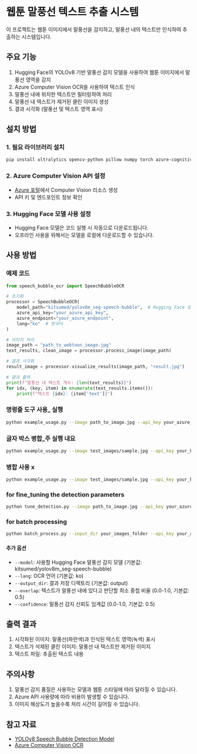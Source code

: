 # 웹툰 말풍선 텍스트 추출 시스템

이 프로젝트는 웹툰 이미지에서 말풍선을 감지하고, 말풍선 내의 텍스트만 인식하여 추출하는 시스템입니다.

## 주요 기능

1. Hugging Face의 YOLOv8 기반 말풍선 감지 모델을 사용하여 웹툰 이미지에서 말풍선 영역을 감지
2. Azure Computer Vision OCR을 사용하여 텍스트 인식
3. 말풍선 내에 위치한 텍스트만 필터링하여 처리
4. 말풍선 내 텍스트가 제거된 클린 이미지 생성
5. 결과 시각화 (말풍선 및 텍스트 영역 표시)

## 설치 방법

### 1. 필요 라이브러리 설치

```bash
pip install ultralytics opencv-python pillow numpy torch azure-cognitiveservices-vision-computervision requests
```

### 2. Azure Computer Vision API 설정

- [Azure 포털](https://portal.azure.com/)에서 Computer Vision 리소스 생성
- API 키 및 엔드포인트 정보 확인

### 3. Hugging Face 모델 사용 설정

- Hugging Face 모델은 코드 실행 시 자동으로 다운로드됩니다.
- 오프라인 사용을 위해서는 모델을 로컬에 다운로드할 수 있습니다.

## 사용 방법

### 예제 코드

```python
from speech_bubble_ocr import SpeechBubbleOCR

# 초기화
processor = SpeechBubbleOCR(
    model_path="kitsumed/yolov8m_seg-speech-bubble",  # Hugging Face 모델
    azure_api_key="your_azure_api_key",
    azure_endpoint="your_azure_endpoint",
    lang="ko"  # 한국어
)

# 이미지 처리
image_path = "path_to_webtoon_image.jpg"
text_results, clean_image = processor.process_image(image_path)

# 결과 시각화
result_image = processor.visualize_results(image_path, "result.jpg")

# 결과 출력
print(f"말풍선 내 텍스트 개수: {len(text_results)}")
for idx, (key, item) in enumerate(text_results.items()):
    print(f"텍스트 {idx}: {item['text']}")
```

### 명령줄 도구 사용_ 실행

```bash
python example_usage.py --image path_to_image.jpg --api_key your_azure_api_key --endpoint your_azure_endpoint
```
### 글자 박스 병합_주 실행 내요
```bash
python example_usage.py --image test_images/sample.jpg --api_key your_key --endpoint your_endpoint --merge --merge_any_overlap
```
### 병합 사용 x
```bash
python example_usage.py --image test_images/sample.jpg --api_key your_key --endpoint your_endpoint --merge --no-merge_any_overlap
```

### for fine_tuning the detection parameters
```bash
python tune_detection.py --image path_to_image.jpg --api_key your_azure_api_key --endpoint your_azure_endpoint
```

### for batch processing
```bash
python batch_process.py --input_dir your_images_folder --api_key your_azure_api_key --endpoint your_azure_endpoint
```


#### 추가 옵션

- `--model`: 사용할 Hugging Face 말풍선 감지 모델 (기본값: kitsumed/yolov8m_seg-speech-bubble)
- `--lang`: OCR 언어 (기본값: ko)
- `--output_dir`: 결과 저장 디렉토리 (기본값: output)
- `--overlap`: 텍스트가 말풍선 내에 있다고 판단할 최소 중첩 비율 (0.0-1.0, 기본값: 0.5)
- `--confidence`: 말풍선 감지 신뢰도 임계값 (0.0-1.0, 기본값: 0.5)

## 출력 결과

1. 시각화된 이미지: 말풍선(파란색)과 인식된 텍스트 영역(녹색) 표시
2. 텍스트가 삭제된 클린 이미지: 말풍선 내 텍스트만 제거된 이미지
3. 텍스트 파일: 추출된 텍스트 내용

## 주의사항

1. 말풍선 감지 품질은 사용하는 모델과 웹툰 스타일에 따라 달라질 수 있습니다.
2. Azure API 사용량에 따라 비용이 발생할 수 있습니다.
3. 이미지 해상도가 높을수록 처리 시간이 길어질 수 있습니다.

## 참고 자료

- [YOLOv8 Speech Bubble Detection Model](https://huggingface.co/kitsumed/yolov8m_seg-speech-bubble)
- [Azure Computer Vision OCR](https://docs.microsoft.com/azure/cognitive-services/computer-vision/overview-ocr) 